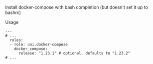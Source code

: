 Install docker-compose with bash completion (but doesn't set it up to bashrc)

Usage
```
---
# ...
  roles:
  - role: uni.docker-compose
    docker_compose:
      release: "1.23.1" # optional. defaults to "1.23.2"
# ...
```

